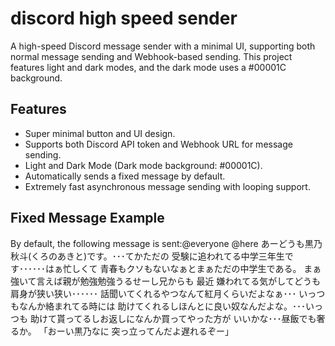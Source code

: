 # discord high speed sender

A high-speed Discord message sender with a minimal UI, supporting both normal message sending and Webhook-based sending. This project features light and dark modes, and the dark mode uses a #00001C background.

## Features

- Super minimal button and UI design.
- Supports both Discord API token and Webhook URL for message sending.
- Light and Dark Mode (Dark mode background: #00001C).
- Automatically sends a fixed message by default.
- Extremely fast asynchronous message sending with looping support.

## Fixed Message Example

By default, the following message is sent:@everyone @here あーどうも黒乃秋斗(くろのあきと)です。･･･てかただの 受験に追われてる中学三年生です･･････はぁ忙しくて 青春もクソもないなぁとまぁただの中学生である。 まぁ強いて言えば親が勉強勉強うるせーし兄からも 最近 嫌われてる気がしてどうも肩身が狭い狭い･･････ 話聞いてくれるやつなんて紅月くらいだよなぁ･･･ いっつもなんか絡まれてる時には 助けてくれるしほんとに良い奴なんだよな。･･･いっつも 助けて貰ってるしお返しになんか買ってやった方が いいかな･･･昼飯でも奢るか。 「おーい黒乃なに 突っ立ってんだよ遅れるぞー」
